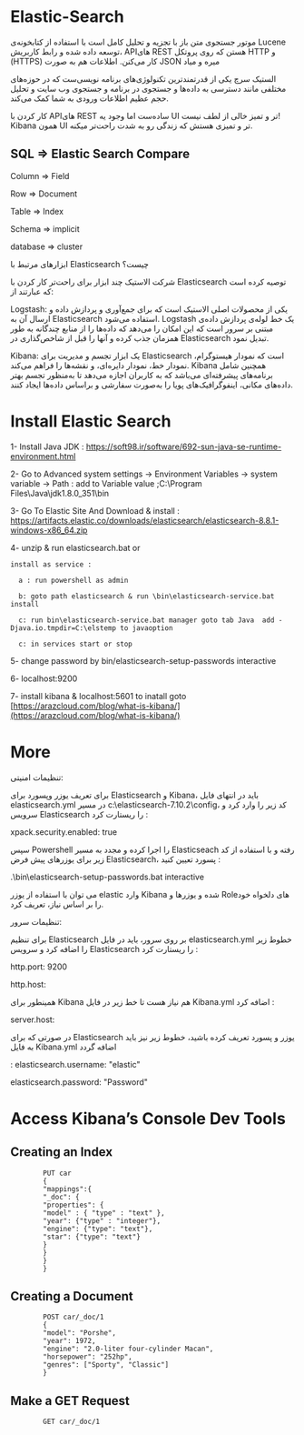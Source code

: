 # Elastic-Search

موتور جستجوی متن باز با تجزیه و تحلیل کامل است با استفاده از کتابخونه‌ی Lucene توسعه داده شده و رابط کاربریش، APIهای REST هستن که روی پروتکل HTTP و (HTTPS) کار می‌کنن. اطلاعات هم به صورت JSON میره و میاد

الستیک سرچ  یکی از قدرتمند‌ترین تکنولوژی‌های برنامه نویسی‌ست که در حوزه‌های مختلفی مانند دسترسی به داده‌ها و جستجوی در برنامه و جستجوی وب سایت و تحلیل حجم عظیم اطلاعات ورودی به شما کمک می‌کند. 

کار کردن با APIهای REST ساده‌ست اما وجود یه UI تر و تمیز خالی از لطف نیست! Kibana همون UI تر و تمیزی هستش که زندگی رو به شدت راحت‌تر میکنه.



SQL    =>	Elastic Search Compare
----------------------------
Column   =>	Field

Row	     => Document

Table	   => Index

Schema   =>	implicit

database =>	cluster

ابزارهای مرتبط با Elasticsearch چیست؟

شرکت الاستیک چند ابزار برای راحت‌تر کار کردن با Elasticsearch توصیه کرده است که عبارتند از:

Logstash: یکی از محصولات اصلی الاستیک است که برای جمع‌آوری و پردازش داده و ارسال آن به Elasticsearch استفاده می‌شود. Logstash یک خط لوله‌ی پردازش داده‌ی مبتنی بر سرور است که این امکان را می‌دهد که داده‌ها را از منابع چندگانه به طور همزمان جذب کرده و آنها را قبل از شاخص‌گذاری در Elasticsearch تبدیل نمود.

Kibana: یک ابزار تجسم و مدیریت برای Elasticsearch است که نمودار هیستوگرام، نمودار خط، نمودار دایره‌ای، و نقشه‌ها را فراهم می‌کند. Kibana همچنین شامل برنامه‌های پیشرفته‌ای می‌باشد که به کاربران اجازه می‌دهد تا به‌منظور تجسم بهتر داده‌های مکانی، اینفوگرافیک‌های پویا را به‌صورت سفارشی و براساس داده‌ها ایجاد کنند.

# Install Elastic Search

1- Install Java JDK : https://soft98.ir/software/692-sun-java-se-runtime-environment.html

2- Go to Advanced system settings -> Environment Variables -> system variable -> Path : add to Variable value  \;C:\Program Files\Java\jdk1.8.0_351\bin

3- Go To Elastic Site And Download & install  : https://artifacts.elastic.co/downloads/elasticsearch/elasticsearch-8.8.1-windows-x86_64.zip

4- unzip & run elasticsearch.bat  or 
    
    install as service : 
    
      a : run powershell as admin  
      
      b: goto path elasticsearch & run \bin\elasticsearch-service.bat install 
      
      c: run bin\elasticsearch-service.bat manager goto tab Java  add -Djava.io.tmpdir=C:\elstemp to javaoption
      
      c: in services start or stop

5- change password by bin/elasticsearch-setup-passwords interactive

6- localhost:9200 

7- install kibana &  localhost:5601       to inatall goto [https://arazcloud.com/blog/what-is-kibana/](https://arazcloud.com/blog/what-is-kibana/)


# More 
تنظیمات امنیتی:

برای تعریف یوزر وپسورد برای Elasticsearch و Kibana، باید در انتهای فایل elasticsearch.yml در مسیر c:\elasticsearch-7.10.2\config، کد زیر را وارد کرد و سرویس Elasticsearch را ریستارت کرد :


xpack.security.enabled: true

سپس Powershell را اجرا کرده و مجدد به مسیر Elasticseach رفته و با استفاده از کد زیر برای یوزرهای پیش فرض Elasticsearch، پسورد تعیین کنید :


.\bin\elasticsearch-setup-passwords.bat interactive

می توان با استفاده از یوزر elastic وارد Kibana شده و یوزرها و Roleهای دلخواه خود را بر اساس نیاز، تعریف کرد.

تنظیمات سرور:

برای تنظیم Elasticsearch بر روی سرور، باید در فایل elasticsearch.yml خطوط زیر را اضافه کرد و سرویس Elasticsearch را ریستارت کرد
:

http.port: 9200

http.host: <serve-ip>
  
همینطور برای Kibana هم نیاز هست تا خط زیر در فایل Kibana.yml اضافه کرد :
  
server.host: <serve-ip>
  
  
در صورتی که برای Elasticsearch یوزر و پسورد تعریف کرده باشید، خطوط زیر نیز باید به فایل Kibana.yml اضافه گردد
  
  :
elasticsearch.username: "elastic"
  
elasticsearch.password: "Password"

# Access Kibana’s Console Dev Tools
    
  ## Creating an Index
    

            PUT car
            {
            "mappings":{
            "_doc": {
            "properties": {
            "model" : { "type" : "text" },
            "year": {"type" : "integer"},
            "engine": {"type": "text"},
            "star": {"type": "text"}
            }
            }
            }
            }
    
  ## Creating a Document

    
            POST car/_doc/1
            {
            "model": "Porshe",
            "year": 1972,
            "engine": "2.0-liter four-cylinder Macan",
            "horsepower": "252hp",
            "genres": ["Sporty", "Classic"]
            }
    
   ## Make a GET Request 
    
            GET car/_doc/1
    
    
    
